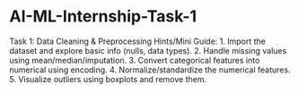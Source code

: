 # AI-ML-Internship-Task-1
Task 1: Data Cleaning &amp; Preprocessing Hints/Mini Guide:  1. Import the dataset and explore basic info (nulls, data types).  2. Handle missing values using mean/median/imputation.  3. Convert categorical features into numerical using encoding.  4. Normalize/standardize the numerical features.  5. Visualize outliers using boxplots and remove them.
